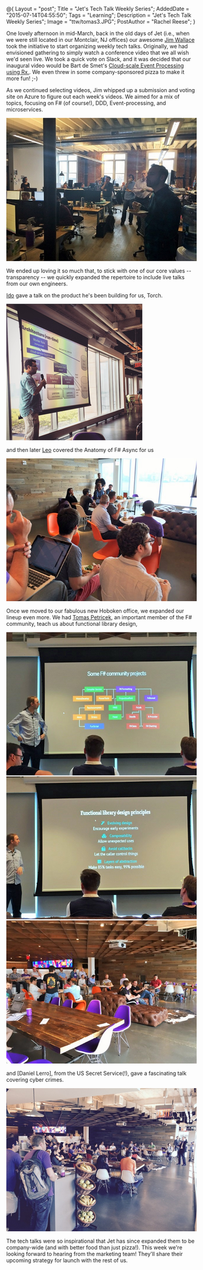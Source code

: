 @{
    Layout = "post";
    Title = "Jet's Tech Talk Weekly Series";
    AddedDate = "2015-07-14T04:55:50";
    Tags = "Learning";
    Description = "Jet's Tech Talk Weekly Series";
    Image = "ttw/tomas3.JPG";
    PostAuthor = "Rachel Reese";
}

One lovely afternoon in mid-March, back in the old days of Jet (i.e., when we were still located in our Montclair, NJ offices) our awesome [Jim Wallace](http://extroverteddeveloper.com/) took the initiative to start organizing weekly tech talks. Originally, we had envisioned gathering to simply watch a conference video that we all wish we'd seen live. We took a quick vote on Slack, and it was decided that our inaugural video would be Bart de Smet's [Cloud-scale Event Processing using Rx.](http://www.infoq.com/presentations/cloud-rx). We even threw in some company-sponsored pizza to make it more fun! ;-) 

As we continued selecting videos, Jim whipped up a submission and voting site on Azure to figure out each week's videos. We aimed for a mix of topics, focusing on F# (of course!), DDD, Event-processing, and microservices. 

<!-- more --> 

![JetTechnology folks watching Bart de Smet's Cloud-scale Event Processing using Rx.](/images/ttw/bart.JPG) 

We ended up loving it so much that, to stick with one of our core values -- transparency -- we quickly expanded the repertoire to include live talks from our own engineers.

[Ido](https://www.linkedin.com/in/isamuelson) gave a talk on the product he's been building for us, Torch. 

![Ido showing off Torch 2.0](/images/ttw/ido.png)

and then later [Leo](https://twitter.com/eulerfx) covered the Anatomy of F# Async for us

![Leo covering F# Async](/images/ttw/leo-async.jpg)

Once we moved to our fabulous new Hoboken office, we expanded our lineup even more. We had [Tomas Petricek](https://twitter.com/tomaspetricek/), an important member of the F# community, teach us about functional library design, 

![Tomas showing some community projects](/images/ttw/tomas1.JPG) ![Tomas listing functional library design principles](/images/ttw/tomas2.JPG) ![The crowd at JetHQ for Tomas's talk](/images/ttw/tomas3.JPG)

and [Daniel Lerro], from the US Secret Service(!), gave a fascinating talk covering cyber crimes.

![Daniel Lerro talking about cyber crimes](/images/ttw/daniel.jpg)

The tech talks were so inspirational that Jet has since expanded them to be company-wide (and with better food than just pizza!). This week we're looking forward to hearing from the marketing team! They'll share their upcoming strategy for launch with the rest of us.
